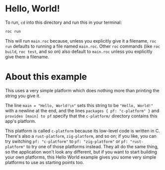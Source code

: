 # Hello, World!

To run, `cd` into this directory and run this in your terminal:

```bash
roc run
```

This will run `main.roc` because, unless you explicitly give it a filename, `roc run`
defaults to running a file named `main.roc`. Other `roc` commands (like `roc build`, `roc test`, and so on) also default to `main.roc` unless you explicitly give them a filename.

# About this example

This uses a very simple platform which does nothing more than printing the string you give it.

The line `main = "Hello, World!\n"` sets this string to be `"Hello, World!"` with a newline at the end, and the lines `packages { pf: "c-platform" }` and `provides [main] to pf` specify that the `c-platform/` directory contains this app's platform.

This platform is called `c-platform` because its low-level code is written in C. There's also a `rust-platform`, `zig-platform`, and so on; if you like, you can try switching `pf: "c-platform"` to `pf: "zig-platform"` or `pf: "rust-platform"` to try one of those platforms instead. They all do the same thing, so the application won't look any different, but if you want to start building your own platforms, this Hello World example gives you some very simple platforms to use as starting points too.
